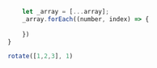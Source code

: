 ```javascript function rotate(array, noOfTimes) {
    let _array = [...array];    
    _array.forEach((number, index) => {
        
    })
}

rotate([1,2,3], 1)
```